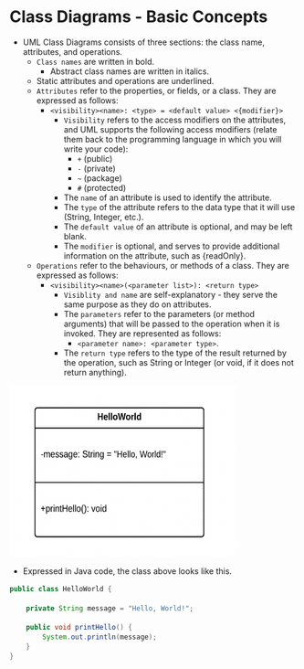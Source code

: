 # Class Diagrams - Basic Concepts

- UML Class Diagrams consists of three sections: the class name, attributes, and operations.
  - `Class names` are written in bold.
    - Abstract class names are written in italics.
  - Static attributes and operations are underlined.
  - `Attributes` refer to the properties, or fields, or a class. They are expressed as follows:
    - `<visibility><name>: <type> = <default value> <{modifier}>`
      - `Visibility` refers to the access modifiers on the attributes, and UML supports the following access 
        modifiers (relate them back to the programming language in which you will write your code):
        - `+` (public)
        - `-`  (private)
        - `~` (package)
        - `#` (protected)
      - The `name` of an attribute is used to identify the attribute.
      - The `type` of the attribute refers to the data type that it will use (String, Integer, etc.).
      - The `default value` of an attribute is optional, and may be left blank.
      - The `modifier` is optional, and serves to provide additional information on the attribute, such as 
        {readOnly}.
  - `Operations` refer to the behaviours, or methods of a class. They are expressed as follows:
    - `<visibility><name>(<parameter list>): <return type>`
      - `Visiblity and name` are self-explanatory - they serve the same purpose as they do on attributes.
      - The `parameters` refer to the parameters (or method arguments) that will be passed to the operation when 
        it is invoked.  They are represented as follows: 
        - `<parameter name>: <parameter type>`.
      - The `return type` refers to the type of the result returned by the operation, such as String or Integer (or void, if it does not return anything).

<img src="./images/helloworld_class_diagram.png" height=300 width=400>

- Expressed in Java code, the class above looks like this.
```java
public class HelloWorld {
 
    private String message = "Hello, World!";
 
    public void printHello() {
        System.out.println(message);
    }
}
```